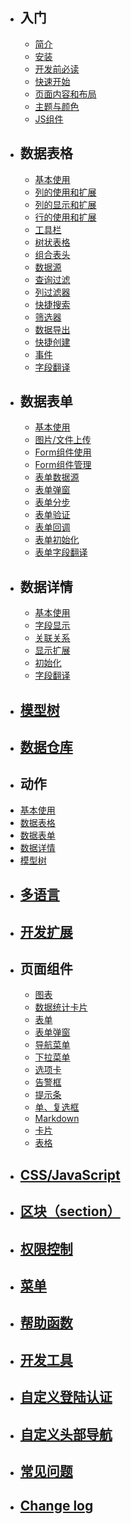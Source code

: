 
- ## 入门
  - [简介](introduction.md)
  - [安装](installation.md)
  - [开发前必读](notice.md)
  - [快速开始](quick-start.md)
  - [页面内容和布局](content-layout.md)
  - [主题与颜色](theme.md)
  - [JS组件](js.md)
- ## 数据表格
  - [基本使用](model-grid.md)
  - [列的使用和扩展](model-grid-column.md)
  - [列的显示和扩展](model-grid-column-display.md)
  - [行的使用和扩展](model-grid-actions.md)
  - [工具栏](model-grid-custom-tools.md)
  - [树状表格](model-grid-tree.md)
  - [组合表头](model-grid-combination.md)
  - [数据源](model-grid-data.md)
  - [查询过滤](model-grid-filters.md)
  - [列过滤器](model-grid-column-filter.md)
  - [快捷搜索](model-grid-quick-search.md)
  - [筛选器](model-grid-selector.md)
  - [数据导出](model-grid-export.md)
  - [快捷创建](model-grid-quick-create.md)
  - [事件](model-grid-events.md)
  - [字段翻译](model-grid-trans.md)
- ## 数据表单
  - [基本使用](model-form.md)
  - [图片/文件上传](model-form-upload.md)
  - [Form组件使用](model-form-fields.md)
  - [Form组件管理](model-form-field-management.md)
  - [表单数据源](model-form-data.md)
  - [表单弹窗](model-form-modal.md)
  - [表单分步](model-form-step.md)
  - [表单验证](model-form-validation.md)
  - [表单回调](model-form-callback.md)
  - [表单初始化](model-form-init.md)
  - [表单字段翻译](model-form-trans.md)
- ## 数据详情
  - [基本使用](model-show.md)
  - [字段显示](model-show-field.md)
  - [关联关系](model-show-relation.md)
  - [显示扩展](model-show-extend.md)      
  - [初始化](model-show-init.md)
  - [字段翻译](model-show-trans.md)
- ## [模型树](model-tree.md)
- ## [数据仓库](model-repository.md)
- ## 动作
 - [基本使用](action.md)
 - [数据表格](action-grid.md)
 - [数据表单](action-form.md)
 - [数据详情](action-show.md)
 - [模型树](action-tree.md)
- ## [多语言](trans.md)
- ## [开发扩展](extend.md)
- ## 页面组件
  - [图表](widgets-charts.md)
  - [数据统计卡片](widgets-data-card.md)
  - [表单](widgets-form.md)
  - [表单弹窗](widgets-dialog-form.md)
  - [导航菜单](widgets-navbar.md)
  - [下拉菜单](widgets-dropdown.md)
  - [选项卡](widgets-tab.md)
  - [告警框](widgets-alert.md)
  - [提示条](widgets-tooltip.md)
  - [单、复选框](widgets-checkbox.md)
  - [Markdown](widgets-markdown.md)
  - [卡片](widgets-box.md)
  - [表格](widgets-table.md)
- ## [CSS/JavaScript](assets.md)
- ## [区块（section）](section.md)
- ## [权限控制](permission.md)
- ## [菜单](menu.md)
- ## [帮助函数](function.md)
- ## [开发工具](helpers.md)
- ## [自定义登陆认证](custom-authentication.md)
- ## [自定义头部导航](custom-navbar.md)
- ## [常见问题](qa.md)
- ## [Change log](change-log.md)